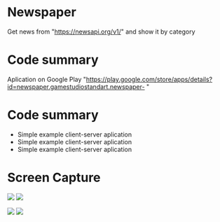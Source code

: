 # Newspaper

Get news from "https://newsapi.org/v1/" and show it by category

# Code summary

Aplication on Google Play "https://play.google.com/store/apps/details?id=newspaper.gamestudiostandart.newspaper- "

# Code summary

- Simple example client-server aplication
- Simple example client-server aplication
- Simple example client-server aplication

# Screen Capture

![](https://media.giphy.com/media/yuQvSAdfVbNUiPJZBl/giphy.gif) ![](http://media.giphy.com/media/YWWgtGkP2KWVlsTpfr/giphy.gif)

![](http://media.giphy.com/media/kERJqKjDrnxTjaH83y/giphy.gif) ![](http://media.giphy.com/media/lffWSl65jOQyRPKuta/giphy.gif)




